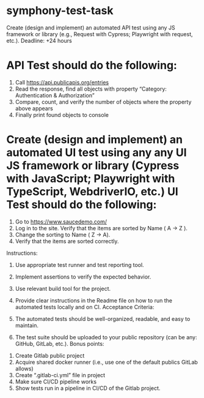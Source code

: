 # symphony-test-task
Create (design and implement) an automated API test using any JS framework or library
(e.g., Request with Cypress; Playwright with request, etc.).
Deadline: +24 hours

#  API Test should do the following:
1) Call https://api.publicapis.org/entries
2) Read the response, find all objects with property “Category: Authentication &amp;
Authorization”
3) Compare, count, and verify the number of objects where the property above
appears
4) Finally print found objects to console

#  Create (design and implement) an automated UI test using any any UI JS framework or library (Cypress with JavaScript; Playwright with TypeScript, WebdriverIO, etc.) UI Test should do the following:
1) Go to https://www.saucedemo.com/
2) Log in to the site. Verify that the items are sorted by Name ( A -&gt; Z ).
3) Change the sorting to Name ( Z -&gt; A).
4) Verify that the items are sorted correctly.

Instructions:
1. Use appropriate test runner and test reporting tool.

2. Implement assertions to verify the expected behavior.
3. Use relevant build tool for the project.
4. Provide clear instructions in the Readme file on how to run the automated tests
locally and on CI.
Acceptance Criteria:
1. The automated tests should be well-organized, readable, and easy to maintain.
2. The test suite should be uploaded to your public repository (can be any: GitHub,
GitLab, etc.).
Bonus points:
1) Create Gitlab public project
2) Acquire shared docker runner (i.e., use one of the default publics GitLab allows)
3) Create “.gitlab-ci.yml” file in project
4) Make sure CI/CD pipeline works
5) Show tests run in a pipeline in CI/CD of the Gitlab project.